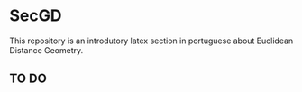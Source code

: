 # SecGD
This repository is an introdutory latex section in portuguese about Euclidean Distance Geometry.


## TO DO